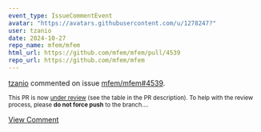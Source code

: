 ```yaml
---
event_type: IssueCommentEvent
avatar: "https://avatars.githubusercontent.com/u/1278247?"
user: tzanio
date: 2024-10-27
repo_name: mfem/mfem
html_url: https://github.com/mfem/mfem/pull/4539
repo_url: https://github.com/mfem/mfem
---
```


<a href='https://github.com/tzanio' target='_blank'>tzanio</a> commented on issue <a href='https://github.com/mfem/mfem/pull/4539' target='_blank'>mfem/mfem#4539</a>.

<small>This PR is now [under review](https://github.com/mfem/mfem/blob/master/CONTRIBUTING.md#pull-requests) (see the table in the PR description). To help with the review process, please **do not force push** to the branch....</small>

<a href='https://github.com/mfem/mfem/pull/4539' target='_blank'>View Comment</a>